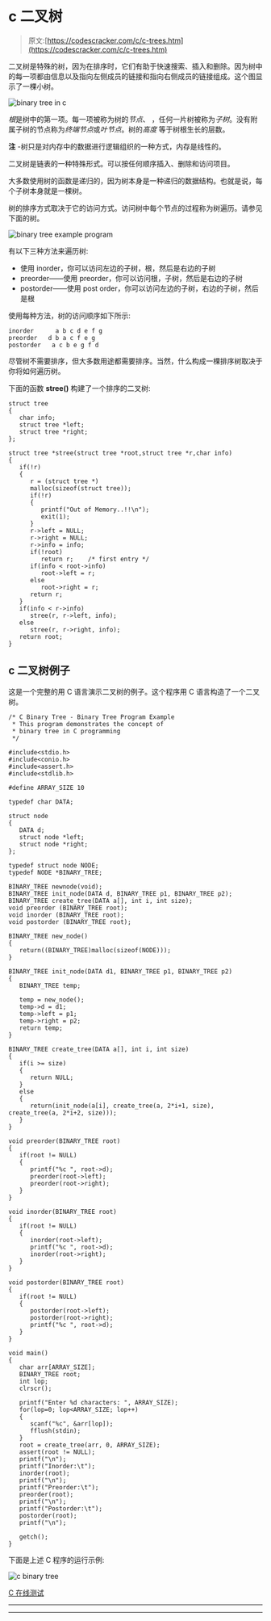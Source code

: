 # c 二叉树

> 原文:[https://codescracker.com/c/c-trees.htm](https://codescracker.com/c/c-trees.htm)

二叉树是特殊的树，因为在排序时，它们有助于快速搜索、插入和删除。因为树中的每一项都由信息以及指向左侧成员的链接和指向右侧成员的链接组成。这个图显示了一棵小树。

![binary tree in c](../Images/f7f01b548a68edb8568260f9f4c56f29.png)

*根*是树中的第一项。每一项被称为树的*节点*、 ，任何一片树被称为*子树*。没有附属子树的节点称为*终端节点*或*叶节点*。树的*高度* 等于树根生长的层数。

**注** -树只是对内存中的数据进行逻辑组织的一种方式，内存是线性的。

二叉树是链表的一种特殊形式。可以按任何顺序插入、删除和访问项目。

大多数使用树的函数是递归的，因为树本身是一种递归的数据结构。也就是说，每个子树本身就是一棵树。

树的排序方式取决于它的访问方式。访问树中每个节点的过程称为树遍历。请参见下面的树。

![binary tree example program](../Images/c144e0097dba43b5c8af25a151ba661a.png)

有以下三种方法来遍历树:

*   使用 inorder，你可以访问左边的子树，根，然后是右边的子树
*   preorder——使用 preorder，你可以访问根，子树，然后是右边的子树
*   postorder——使用 post order，你可以访问左边的子树，右边的子树，然后是根

使用每种方法，树的访问顺序如下所示:

```
inorder      a b c d e f g
preorder   d b a c f e g
postorder   a c b e g f d
```

尽管树不需要排序，但大多数用途都需要排序。当然，什么构成一棵排序树取决于你将如何遍历树。

下面的函数 **stree()** 构建了一个排序的二叉树:

```
struct tree
{
   char info;
   struct tree *left;
   struct tree *right;
};

struct tree *stree(struct tree *root,struct tree *r,char info)
{
   if(!r)
   {
      r = (struct tree *)
      malloc(sizeof(struct tree));
      if(!r)
      {
         printf("Out of Memory..!!\n");
         exit(1);
      }
      r->left = NULL;
      r->right = NULL;
      r->info = info;
      if(!root)
         return r;    /* first entry */
      if(info < root->info)
         root->left = r;
      else
         root->right = r;
      return r;
   }
   if(info < r->info)
      stree(r, r->left, info);
   else
      stree(r, r->right, info);
   return root;
}
```

## c 二叉树例子

这是一个完整的用 C 语言演示二叉树的例子。这个程序用 C 语言构造了一个二叉树。

```
/* C Binary Tree - Binary Tree Program Example
 * This program demonstrates the concept of
 * binary tree in C programming
 */

#include<stdio.h>
#include<conio.h>
#include<assert.h>
#include<stdlib.h>

#define ARRAY_SIZE 10

typedef char DATA;

struct node
{
   DATA d;
   struct node *left;
   struct node *right;
};

typedef struct node NODE;
typedef NODE *BINARY_TREE;

BINARY_TREE newnode(void);
BINARY_TREE init_node(DATA d, BINARY_TREE p1, BINARY_TREE p2);
BINARY_TREE create_tree(DATA a[], int i, int size);
void preorder (BINARY_TREE root);
void inorder (BINARY_TREE root);
void postorder (BINARY_TREE root);

BINARY_TREE new_node()
{
   return((BINARY_TREE)malloc(sizeof(NODE)));
}

BINARY_TREE init_node(DATA d1, BINARY_TREE p1, BINARY_TREE p2)
{
   BINARY_TREE temp;

   temp = new_node();
   temp->d = d1;
   temp->left = p1;
   temp->right = p2;
   return temp;
}

BINARY_TREE create_tree(DATA a[], int i, int size)
{
   if(i >= size)
   {
      return NULL;
   }
   else
   {
      return(init_node(a[i], create_tree(a, 2*i+1, size), create_tree(a, 2*i+2, size)));
   }
}

void preorder(BINARY_TREE root)
{
   if(root != NULL)
   {
      printf("%c ", root->d);
      preorder(root->left);
      preorder(root->right);
   }
}

void inorder(BINARY_TREE root)
{
   if(root != NULL)
   {
      inorder(root->left);
      printf("%c ", root->d);
      inorder(root->right);
   }
}

void postorder(BINARY_TREE root)
{
   if(root != NULL)
   {
      postorder(root->left);
      postorder(root->right);
      printf("%c ", root->d);
   }
}

void main()
{
   char arr[ARRAY_SIZE];
   BINARY_TREE root;
   int lop;
   clrscr();

   printf("Enter %d characters: ", ARRAY_SIZE);
   for(lop=0; lop<ARRAY_SIZE; lop++)
   {
      scanf("%c", &arr[lop]);
      fflush(stdin);
   }
   root = create_tree(arr, 0, ARRAY_SIZE);
   assert(root != NULL);
   printf("\n");
   printf("Inorder:\t");
   inorder(root);
   printf("\n");
   printf("Preorder:\t");
   preorder(root);
   printf("\n");
   printf("Postorder:\t");
   postorder(root);
   printf("\n");

   getch();
}
```

下面是上述 C 程序的运行示例:

![c binary tree](../Images/e2d1fc97b6e077d81366f3718e1860be.png)

[C 在线测试](/exam/showtest.php?subid=2)

* * *

* * *